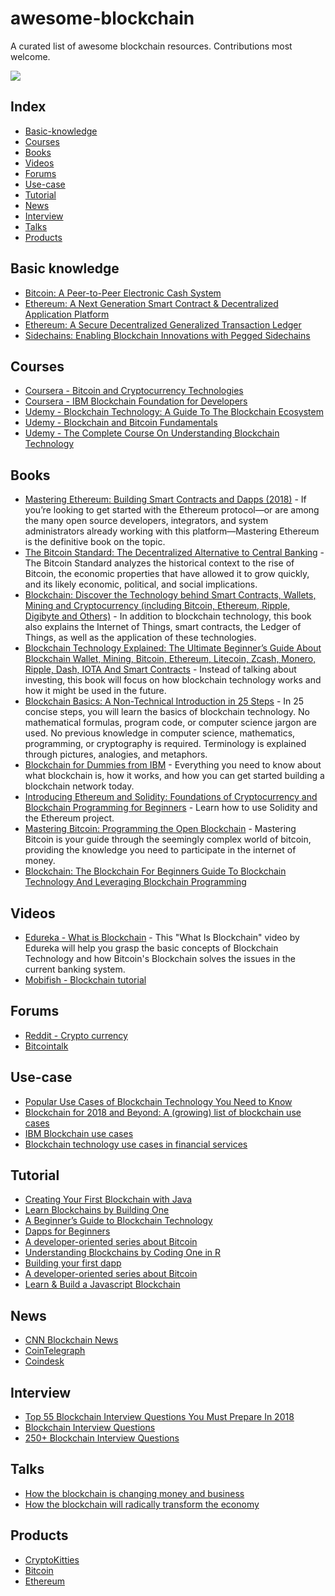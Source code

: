 # awesome-blockchain
A curated list of awesome blockchain resources.
Contributions most welcome.

![](https://coinjoker.com/wp-content/uploads/2017/10/networks.jpg)

## Index
- [Basic-knowledge](#basic)
- [Courses](#courses)
- [Books](#books)
- [Videos](#videos)
- [Forums](#forums)
- [Use-case](#usecase)
- [Tutorial](#tutorial)
- [News](#news)
- [Interview](#interview)
- [Talks](#talks)
- [Products](#talks)

## Basic knowledge
* [Bitcoin: A Peer-to-Peer Electronic Cash System](https://bitcoin.org/bitcoin.pdf)
* [Ethereum: A Next Generation Smart Contract & Decentralized Application Platform](https://github.com/ethereum/wiki/wiki/White-Paper)
* [Ethereum: A Secure Decentralized Generalized Transaction Ledger](http://gavwood.com/Paper.pdf)
* [Sidechains: Enabling Blockchain Innovations with Pegged Sidechains](http://www.blockstream.com/sidechains.pdf)
## Courses
* [Coursera - Bitcoin and Cryptocurrency Technologies](https://www.coursera.org/learn/cryptocurrency)
* [Coursera - IBM Blockchain Foundation for Developers](https://www.coursera.org/learn/ibm-blockchain-essentials-for-developers)
* [Udemy - Blockchain Technology: A Guide To The Blockchain Ecosystem](https://www.udemy.com/blockchain)
* [Udemy - Blockchain and Bitcoin Fundamentals](https://www.udemy.com/blockchain-and-bitcoin-fundamentals)
* [Udemy - The Complete Course On Understanding Blockchain Technology](https://www.udemy.com/understanding-blockchain-technology)
## Books
* [Mastering Ethereum: Building Smart Contracts and Dapps (2018)](https://www.amazon.com/gp/product/1491971940/) - If you’re looking to get started with the Ethereum protocol—or are among the many open source developers, integrators, and system administrators already working with this platform—Mastering Ethereum is the definitive book on the topic.
* [The Bitcoin Standard: The Decentralized Alternative to Central Banking](https://www.amazon.com/Bitcoin-Standard-Decentralized-Alternative-Central/dp/1119473861/) - The Bitcoin Standard analyzes the historical context to the rise of Bitcoin, the economic properties that have allowed it to grow quickly, and its likely economic, political, and social implications.
* [Blockchain: Discover the Technology behind Smart Contracts, Wallets, Mining and Cryptocurrency (including Bitcoin, Ethereum, Ripple, Digibyte and Others)](https://www.amazon.com/Blockchain-Technology-Contracts-Cryptocurrency-including-ebook/dp/B07B4FCQ6H) - In addition to blockchain technology, this book also explains the Internet of Things, smart contracts, the Ledger of Things, as well as the application of these technologies.
* [Blockchain Technology Explained: The Ultimate Beginner’s Guide About Blockchain Wallet, Mining, Bitcoin, Ethereum, Litecoin, Zcash, Monero, Ripple, Dash, IOTA And Smart Contracts](https://www.amazon.com/Blockchain-Technology-Explained-Beginners-Contracts/dp/1981522026) - Instead of talking about investing, this book will focus on how blockchain technology works and how it might be used in the future.
* [Blockchain Basics: A Non-Technical Introduction in 25 Steps](https://www.amazon.com/Blockchain-Basics-Non-Technical-Introduction-Steps/dp/1484226038) - In 25 concise steps, you will learn the basics of blockchain technology. No mathematical formulas, program code, or computer science jargon are used. No previous knowledge in computer science, mathematics, programming, or cryptography is required. Terminology is explained through pictures, analogies, and metaphors.
* [Blockchain for Dummies from IBM](https://www-01.ibm.com/common/ssi/cgi-bin/ssialias?htmlfid=XIM12354USEN#) - Everything you need to know about what blockchain is, how it works, and how you can get started building a blockchain network today.
* [Introducing Ethereum and Solidity: Foundations of Cryptocurrency and Blockchain Programming for Beginners](https://www.amazon.com/Introducing-Ethereum-Solidity-Foundations-Cryptocurrency/dp/1484225341) - Learn how to use Solidity and the Ethereum project.
* [Mastering Bitcoin: Programming the Open Blockchain](https://www.amazon.com/Mastering-Bitcoin-Programming-Open-Blockchain/dp/1491954388) - Mastering Bitcoin is your guide through the seemingly complex world of bitcoin, providing the knowledge you need to participate in the internet of money. 
* [Blockchain: The Blockchain For Beginners Guide To Blockchain Technology And Leveraging Blockchain Programming](https://www.amazon.com/Blockchain-Beginners-Technology-Leveraging-Programming/dp/1546772804)
## Videos
* [Edureka - What is Blockchain](https://www.youtube.com/watch?v=9qfxLo1rt1Q&list=PL9ooVrP1hQOFJblZm3OdcVV-H6Z8V7HP1) - This "What Is Blockchain" video by Edureka will help you grasp the basic concepts of Blockchain Technology and how Bitcoin's Blockchain solves the issues in the current banking system.
* [Mobifish - Blockchain tutorial](https://www.youtube.com/watch?v=KXUTUhERJUE&list=PLmL13yqb6OxdEgSoua2WuqHKBuIqvll0x)
## Forums
* [Reddit - Crypto currency](https://www.reddit.com/r/CryptoCurrency/)
* [Bitcointalk](https://bitcointalk.org)
## Use-case
* [Popular Use Cases of Blockchain Technology You Need to Know](https://hackernoon.com/popular-use-cases-of-blockchain-technology-you-need-to-know-df4e1905d373)
* [Blockchain for 2018 and Beyond: A (growing) list of blockchain use cases](https://medium.com/fluree/blockchain-for-2018-and-beyond-a-growing-list-of-blockchain-use-cases-37db7c19fb99)
* [IBM Blockchain use cases](https://www.ibm.com/blockchain/use-cases/)
* [Blockchain technology use cases in financial services](https://www2.deloitte.com/nl/nl/pages/financial-services/articles/5-blockchain-use-cases-in-financial-services.html)
## Tutorial
* [Creating Your First Blockchain with Java](https://medium.com/programmers-blockchain/create-simple-blockchain-java-tutorial-from-scratch-6eeed3cb03fa)
* [Learn Blockchains by Building One](https://hackernoon.com/learn-blockchains-by-building-one-117428612f46)
* [A Beginner’s Guide to Blockchain Technology](https://www.edureka.co/blog/blockchain-tutorial)
* [Dapps for Beginners](https://dappsforbeginners.wordpress.com/tutorials/)
* [A developer-oriented series about Bitcoin](https://davidederosa.com/basic-blockchain-programming/)
* [Understanding Blockchains by Coding One in R](https://www.datacamp.com/community/tutorials/blockchain-r)
* [Building your first dapp](http://truffleframework.com/tutorials/pet-shop)
* [A developer-oriented series about Bitcoin](https://davidederosa.com/basic-blockchain-programming/)
* [Learn & Build a Javascript Blockchain](https://medium.com/digital-alchemy-holdings/learn-build-a-javascript-blockchain-part-1-ca61c285821e)
## News
* [CNN Blockchain News](https://www.ccn.com/blockchain-news/)
* [CoinTelegraph](https://cointelegraph.com/tags/blockchain)
* [Coindesk](https://www.coindesk.com/)
## Interview
* [Top 55 Blockchain Interview Questions You Must Prepare In 2018](https://www.edureka.co/blog/interview-questions/blockchain-interview-questions/)
* [Blockchain Interview Questions](https://mindmajix.com/blockchain-interview-questions)
* [250+ Blockchain Interview Questions](https://www.wisdomjobs.com/e-university/blockchain-interview-questions.html)
## Talks
* [How the blockchain is changing money and business](https://www.ted.com/talks/don_tapscott_how_the_blockchain_is_changing_money_and_business)
* [How the blockchain will radically transform the economy](https://www.ted.com/talks/bettina_warburg_how_the_blockchain_will_radically_transform_the_economy)
## Products
* [CryptoKitties](https://www.cryptokitties.co)
* [Bitcoin](https://bitcoin.org)
* [Ethereum](https://www.ethereum.org)


